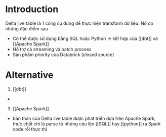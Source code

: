 ---
---

# Introduction

Delta live table là 1 công cụ dùng để thực hiện transform dữ liệu. Nó có những đặc điểm sau
- Có thể được sử dụng bằng SQL hoặc Python -> kết hợp của [[dbt]] và [[Apache Spark]]
- Hỗ trợ cả streaming và batch process
- Sản phẩm priority của Databrick (closed source)

# Alternative
1. [[dbt]]
- 
3. [[Apache Spark]]
- bản thân của Delta live table được phát triển dựa trên Apache Spark, thực chất chỉ là parse từ những câu lện [[SQL]] hay [[python]] ra Spark code rồi thực thi